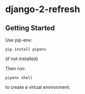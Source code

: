 # django-2-refresh

## Getting Started

Use pip-env: 

`pip install pipenv`

(if not installed)

Then run: 

`pipenv shell`

to create a virtual environment.